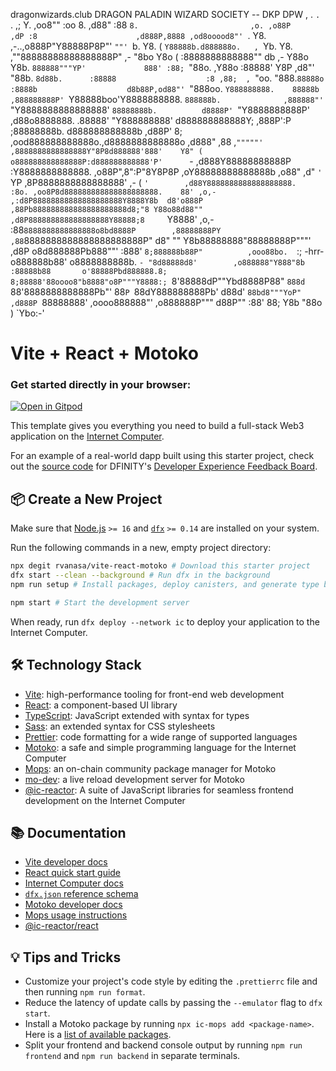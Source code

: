 dragonwizards.club
DRAGON PALADIN WIZARD SOCIETY -- DKP DPW
                                                            ,   .
           `.                                               `. ,;
            Y.                                   ,oo8""      :oo
             8.                                ,d88"         :88
             `8.                         ,o. ,o88P          ,dP
              :8                      ,d888P,8888 ,od8ooood8"'
   `.          Y8.            ,-..,o888P"Y88888P8P"'  `""'
    `b.         Y8.          (  `Y88888b.d888888o.   ,
     `Yb.        Y8.           ,""88888888888888888P"       ,-
       "8bo       Y8o         ( :8888888888888""           db    ,-
         Y88o      Y8b.         `888888"""YP'             888' :88;
          `"88o.   ,Y88o        :88888'                   Y8P ,d8"'
             "88b. `8d88b.      :88888                    :8 ,88;  ,
`"oo.          "888.`88888o     :8888b                    d8b88P,od88"'
   `"888oo.      `Y888888888.    88888b                  ,888888888P'
       `Y88888boo'Y8888888888.   `888888b.              ,888888"'
          `"Y8888888888888888'    `88888888b.          d8888P'
              `"Y8888888888P'     ,d88o8888888.      .88888'
               "Y888888888'      d888888888888Y;   ,888P':P
                 ;88888888b.    d888888888888b   ,d88P'  8;
            ,ood888888888888o.,d8888888888888o ,d888"   ,88
         ,`"""""' ,8888888888888888Y"8P8d888888'888'    Y8"
        (        o888888888888888P:d888888888888'P'      `-
               ,d888Y88888888888P :Y8888888888888.
             ,o88P",8":P"8Y8P8P ,oY88888888888888b
           ,o88" ,d" `' ` YP  ,8P8888888888888888'         ,-
          (     `'        ,d88Y8888888888888888888.     :8o.
                       ,oo8P8d888888888888888888888.    88' ,o,-
                    ,:d8P88888888888888888888Y8888Y8b  d8'o888P
                   ,88Pb888888888888888888888d8;"8 Y88o88d88""
                 ,d8P888888888888888888Y88888;8     `Y8888'  ,o,-
                :88`8888888888888888o8bd8888P        ,88888888PY
               ,88`8888888888888888888888P"         d8"     ""
               Y8b88888888"88888888P"""'          ,d8P
               o8d888888Pb888""'                 :888'
              `8;888888b88P"          ,ooo88bo.  `:;
   -hrr-       o888888b88'          o8888888888b.  `-
              "8d88888d8'        ,o888888"Y888"8b
               :88888b88       o'88888Pbd888888.8;
               8;88888'88oooo8"b8888"o8P"""Y8888:;
               `8'88888dP""Ybd8888P88"      `888d
               `88'8888888888888Pb"'         88`P
                `88dY888888888Pb'           d88d'
                  `88bd8"""YoP"          ,d888P
                   `88888888'    ,oooo888888"'
                              ,o888888P"""
                             d88P""
                            :88'
                            88;
                            Y8b
                             "88o     )
                               `Ybo:-'


# Vite + React + Motoko

### Get started directly in your browser:

[![Open in Gitpod](https://gitpod.io/button/open-in-gitpod.svg)](https://gitpod.io/#https://github.com/rvanasa/vite-react-motoko)

This template gives you everything you need to build a full-stack Web3 application on the [Internet Computer](https://internetcomputer.org/).

For an example of a real-world dapp built using this starter project, check out the [source code](https://github.com/dfinity/feedback) for DFINITY's [Developer Experience Feedback Board](https://dx.internetcomputer.org/).

## 📦 Create a New Project

Make sure that [Node.js](https://nodejs.org/en/) `>= 16` and [`dfx`](https://internetcomputer.org/docs/current/developer-docs/build/install-upgrade-remove) `>= 0.14` are installed on your system.

Run the following commands in a new, empty project directory:

```sh
npx degit rvanasa/vite-react-motoko # Download this starter project
dfx start --clean --background # Run dfx in the background
npm run setup # Install packages, deploy canisters, and generate type bindings

npm start # Start the development server
```

When ready, run `dfx deploy --network ic` to deploy your application to the Internet Computer.

## 🛠️ Technology Stack

- [Vite](https://vitejs.dev/): high-performance tooling for front-end web development
- [React](https://reactjs.org/): a component-based UI library
- [TypeScript](https://www.typescriptlang.org/): JavaScript extended with syntax for types
- [Sass](https://sass-lang.com/): an extended syntax for CSS stylesheets
- [Prettier](https://prettier.io/): code formatting for a wide range of supported languages
- [Motoko](https://github.com/dfinity/motoko#readme): a safe and simple programming language for the Internet Computer
- [Mops](https://mops.one): an on-chain community package manager for Motoko
- [mo-dev](https://github.com/dfinity/motoko-dev-server#readme): a live reload development server for Motoko
- [@ic-reactor](https://github.com/B3Pay/ic-reactor): A suite of JavaScript libraries for seamless frontend development on the Internet Computer

## 📚 Documentation

- [Vite developer docs](https://vitejs.dev/guide/)
- [React quick start guide](https://react.dev/learn)
- [Internet Computer docs](https://internetcomputer.org/docs/current/developer-docs/ic-overview)
- [`dfx.json` reference schema](https://internetcomputer.org/docs/current/references/dfx-json-reference/)
- [Motoko developer docs](https://internetcomputer.org/docs/current/developer-docs/build/cdks/motoko-dfinity/motoko/)
- [Mops usage instructions](https://j4mwm-bqaaa-aaaam-qajbq-cai.ic0.app/#/docs/install)
- [@ic-reactor/react](https://b3pay.github.io/ic-reactor/modules/react.html)

## 💡 Tips and Tricks

- Customize your project's code style by editing the `.prettierrc` file and then running `npm run format`.
- Reduce the latency of update calls by passing the `--emulator` flag to `dfx start`.
- Install a Motoko package by running `npx ic-mops add <package-name>`. Here is a [list of available packages](https://mops.one/).
- Split your frontend and backend console output by running `npm run frontend` and `npm run backend` in separate terminals.
